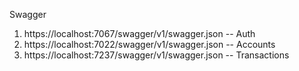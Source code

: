 Swagger
1. https://localhost:7067/swagger/v1/swagger.json     -- Auth
2. https://localhost:7022/swagger/v1/swagger.json     -- Accounts
3. https://localhost:7237/swagger/v1/swagger.json     -- Transactions

